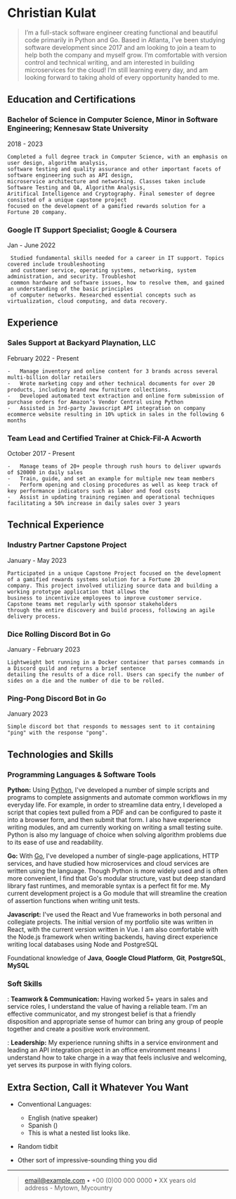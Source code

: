 Christian Kulat
============


> I’m a full-stack software engineer creating functional and beautiful code primarily in Python
> and Go. Based in Atlanta, I’ve been studying software development since 2017 and am looking 
> to join a team to help both the company and myself grow. I’m comfortable with version control 
> and technical writing, and am interested in building microservices for the cloud! I’m still 
>  learning every day, and am looking forward to taking ahold of every opportunity handed to me.


Education and Certifications
---------

### **Bachelor of Science in Computer Science, Minor in Software Engineering**; Kennesaw State University

2018 - 2023

    Completed a full degree track in Computer Science, with an emphasis on user design, algorithm analysis,
    software testing and quality assurance and other important facets of software engineering such as API design,
    microservice architecture and networking. Classes taken include Software Testing and QA, Algorithm Analysis,
    Aritifical Intelligence and Cryptography. Final semester of degree consisted of a unique capstone project
    focused on the development of a gamified rewards solution for a Fortune 20 company.

###   **Google IT Support Specialist**; Google & Coursera

Jan - June 2022

     Studied fundamental skills needed for a career in IT support. Topics covered include troubleshooting
     and customer service, operating systems, networking, system administration, and security. Troubleshot 
     common hardware and software issues, how to resolve them, and gained an understanding of the basic principles
     of computer networks. Researched essential concepts such as virtualization, cloud computing, and data recovery.

Experience
----------

### **Sales Support at Backyard Playnation, LLC**

February 2022 - Present

    -   Manage inventory and online content for 3 brands across several multi-billion dollar retailers
    -   Wrote marketing copy and other technical documents for over 20 products, including brand new furniture collections.
    -   Developed automated text extraction and online form submission of purchase orders for Amazon’s Vendor Central using Python
    -   Assisted in 3rd-party Javascript API integration on company ecommerce website resulting in 10% uptick in sales in the following 6 months


### **Team Lead and Certified Trainer at Chick-Fil-A Acworth**

October 2017 - Present

    -   Manage teams of 20+ people through rush hours to deliver upwards of $20000 in daily sales
    -   Train, guide, and set an example for multiple new team members
    -   Perform opening and closing procedures as well as keep track of key performance indicators such as labor and food costs
    -   Assist in updating training regimen and operational techniques facilitating a 50% increase in daily sales over 3 years

Technical Experience
--------------------

### **Industry Partner Capstone Project**

January - May 2023

    Participated in a unique Capstone Project focused on the development of a gamified rewards systems solution for a Fortune 20
    company. This project involved utilizing source data and building a working prototype application that allows the
    business to incentivize employees to improve customer service. Capstone teams met regularly with sponsor stakeholders
    through the entire discovery and build process, following an agile delivery process.

### **Dice Rolling Discord Bot in Go**

January - February 2023

    Lightweight bot running in a Docker container that parses commands in a Discord guild and returns a brief sentence 
    detailing the results of a dice roll. Users can specify the number of sides on a die and the number of die to be rolled.

### **Ping-Pong Discord Bot in Go**

January 2023

    Simple discord bot that responds to messages sent to it containing "ping" with the response "pong".


Technologies and Skills
--------------------

### Programming Languages & Software Tools

   **Python:** 
                Using [Python](https://python.org), I've developed a number of simple scripts
                and programs to complete assignments and automate common workflows in my 
                everyday life. For example, in order to streamline data entry, I developed a script that
                copies text pulled from a PDF and can be configured to paste it into a browser form, 
                and then submit that form. I also have experience writing modules, and am currently working
                on writing a small testing suite. Python is also my language of choice when solving algorithm
                problems due to its ease of use and readability.

   **Go:** 
            With [Go](https://go.dev), I've developed a number of single-page applications, HTTP services,
            and have studied how microservices and cloud services are written using the language. Though Python
            is more widely used and is often more convenient, I find that Go's modular structure, vast but deep
            standard library fast runtimes, and memorable syntax is a perfect fit for me. My current development 
            project is a Go module that will streamline the creation of assertion functions when writing unit tests.

   **Javascript:** 
                    I've used the React and Vue frameworks in both personal and collegiate projects. The initial
                    version of my portfolio site was written in React, with the current version written in Vue.
                    I am also comfortable with the Node.js framework when writing backends, having direct
                    experience writing local databases using Node and PostgreSQL

   Foundational knowledge of  **Java**, **Google Cloud Platform**, **Git**, **PostgreSQL**, **MySQL**

### Soft Skills

:   **Teamwork & Communication:** Having worked 5+ years in sales and service roles, I understand the value of having a reliable
                                  team. I'm an effective communicator, and my strongest belief is that a friendly disposition and 
                                  appropriate sense of humor can bring any group of people together and create a positive work environment.

:   **Leadership:** My experience running shifts in a service environment and leading an API integration
                    project in an office environment means I understand how to take charge in a way that feels
                    inclusive and welcoming, yet serves its purpose in with flying colors.

Extra Section, Call it Whatever You Want
----------------------------------------

* Conventional Languages:

     * English (native speaker)
     * Spanish ()
     * This is what a nested list looks like.

* Random tidbit

* Other sort of impressive-sounding thing you did

----

> <email@example.com> • +00 (0)00 000 0000 • XX years old\
> address - Mytown, Mycountry
